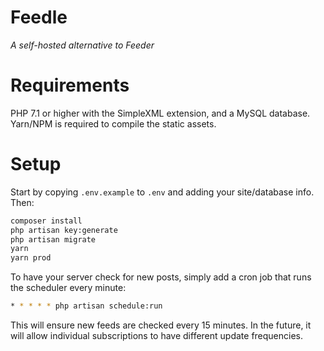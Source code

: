 Feedle
======
*A self-hosted alternative to Feeder*

# Requirements

PHP 7.1 or higher with the SimpleXML extension, and a MySQL database. Yarn/NPM is required to compile the static assets.

# Setup

Start by copying `.env.example` to `.env` and adding your site/database info. Then:

```bash
composer install
php artisan key:generate
php artisan migrate
yarn
yarn prod
```

To have your server check for new posts, simply add a cron job that runs the scheduler every minute:

```bash
* * * * * php artisan schedule:run
```

This will ensure new feeds are checked every 15 minutes. In the future, it will allow individual subscriptions to have different update frequencies.
